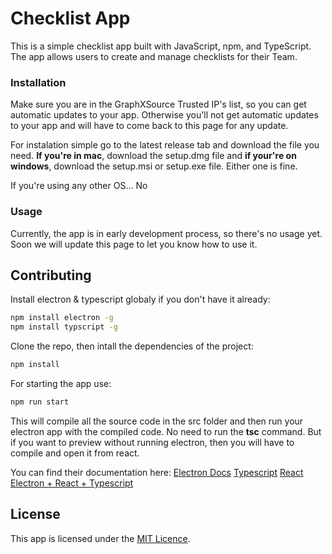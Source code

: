 # Checklist App

This is a simple checklist app built with JavaScript, npm, and TypeScript. The app allows users to create and manage checklists for their Team.

### Installation

Make sure you are in the GraphXSource Trusted IP's list, so you can get automatic updates to your app. Otherwise you'll not get automatic updates to your app and will have to come back to this page for any update.

For instalation simple go to the latest release tab and download the file you need. **If you're in mac**, download the setup.dmg file and **if your're on windows**, download the setup.msi or setup.exe file. Either one is fine.

If you're using any other OS... No

### Usage

Currently, the app is in early development process, so there's no usage yet. Soon we will update this page to let you know how to use it.

## Contributing
Install electron & typescript globaly if you don't have it already:
```bash
npm install electron -g
npm install typscript -g
```

Clone the repo, then intall the dependencies of the project:
```bash
npm install
```

For starting the app use:
```bash
npm run start
```

This will compile all the source code in the src folder and then run your electron app with the compiled code. No need to run the **tsc** command. But if you want to preview without running electron, then you will have to compile and open it from react.

You can find their documentation here:
[Electron Docs](https://www.electronjs.org/docs/latest/)
[Typescript](https://www.typescriptlang.org/docs/)
[React](https://react.dev/learn)
[Electron + React + Typescript](https://www.electronforge.io/guides/framework-integration/react-with-typescript)


## License
This app is licensed under the [MIT Licence](LICENCE).